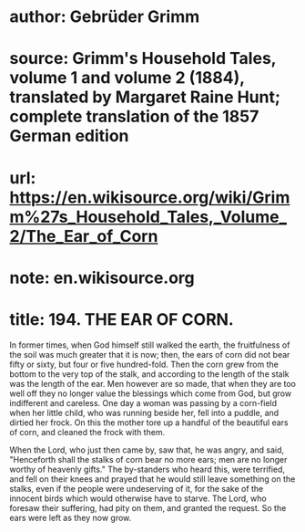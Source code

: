 # author: Gebrüder Grimm
# source: Grimm's Household Tales, volume 1 and volume 2 (1884), translated by Margaret Raine Hunt; complete translation of the 1857 German edition
# url: https://en.wikisource.org/wiki/Grimm%27s_Household_Tales,_Volume_2/The_Ear_of_Corn
# note: en.wikisource.org
# title: 194. THE EAR OF CORN. 

In former times, when God himself still walked the earth, the fruitfulness of the soil was much greater that it is now; then, the ears of corn did not bear fifty or sixty, but four or five hundred-fold. Then the corn grew from the bottom to the very top of the stalk, and according to the length of the stalk was the length of the ear. Men however are so made, that when they are too well off they no longer value the blessings which come from God, but grow indifferent and careless. One day a woman was passing by a corn-field when her little child, who was running beside her, fell into a puddle, and dirtied her frock. On this the mother tore up a handful of the beautiful ears of corn, and cleaned the frock with them. 

When the Lord, who just then came by, saw that, he was angry, and said, "Henceforth shall the stalks of corn bear no more ears; men are no longer worthy of heavenly gifts." The by-standers who heard this, were terrified, and fell on their knees and prayed that he would still leave something on the stalks, even if the people were undeserving of it, for the sake of the innocent birds which would otherwise have to starve. The Lord, who foresaw their suffering, had pity on them, and granted the request. So the ears were left as they now grow. 

